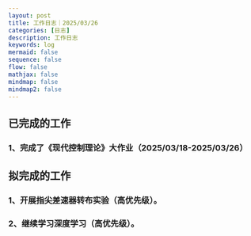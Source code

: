 ```yaml
---
layout: post
title: 工作日志｜2025/03/26
categories: [日志]
description: 工作日志
keywords: log
mermaid: false
sequence: false
flow: false
mathjax: false
mindmap: false
mindmap2: false
---
```

## 已完成的工作

### 1、完成了《现代控制理论》大作业（2025/03/18-2025/03/26）


## 拟完成的工作

### 1、开展指尖差速器转布实验（高优先级）。

### 2、继续学习深度学习（高优先级）。

